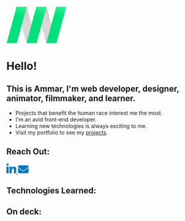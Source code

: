 ![personal logo](./images/logo.png "AN Logo")


# **Hello!**

## This is Ammar, I'm web developer, designer, animator, filmmaker, and learner.

* Projects that benefit the human race interest me the most.
* I'm an avid front-end developer.
* Learning new technologies is always exciting to me.
* Visit my portfolio to see my [projects](http://ammarnassri.com/).

## Reach Out:
[![linkedin logo](./images/in.png "in Logo")
](https://www.linkedin.com/in/anassri/)[![linkedin logo](./images/email.png "in Logo")
](mailto:someone@example.com)

## Technologies Learned:

## On deck:

